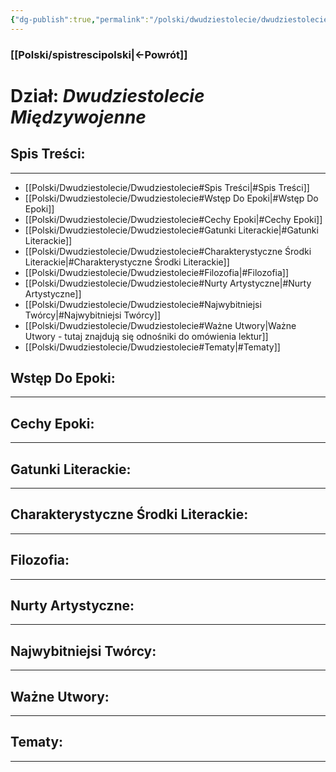 ```yaml
---
{"dg-publish":true,"permalink":"/polski/dwudziestolecie/dwudziestolecie/","tags":["Dzial"]}
---
```


### [[Polski/spistrescipolski\|←Powrót]]
# **Dział:** *Dwudziestolecie Międzywojenne*

## Spis Treści:
---
- [[Polski/Dwudziestolecie/Dwudziestolecie#Spis Treści\|#Spis Treści]]
- [[Polski/Dwudziestolecie/Dwudziestolecie#Wstęp Do Epoki\|#Wstęp Do Epoki]]
- [[Polski/Dwudziestolecie/Dwudziestolecie#Cechy Epoki\|#Cechy Epoki]]
- [[Polski/Dwudziestolecie/Dwudziestolecie#Gatunki Literackie\|#Gatunki Literackie]]
- [[Polski/Dwudziestolecie/Dwudziestolecie#Charakterystyczne Środki Literackie\|#Charakterystyczne Środki Literackie]]
- [[Polski/Dwudziestolecie/Dwudziestolecie#Filozofia\|#Filozofia]]
- [[Polski/Dwudziestolecie/Dwudziestolecie#Nurty Artystyczne\|#Nurty Artystyczne]]
- [[Polski/Dwudziestolecie/Dwudziestolecie#Najwybitniejsi Twórcy\|#Najwybitniejsi Twórcy]]
- [[Polski/Dwudziestolecie/Dwudziestolecie#Ważne Utwory\|Ważne Utwory - tutaj znajdują się odnośniki do omówienia lektur]]
- [[Polski/Dwudziestolecie/Dwudziestolecie#Tematy\|#Tematy]]
## Wstęp Do Epoki:
---

## Cechy Epoki:
---

## Gatunki Literackie:
---

## Charakterystyczne Środki Literackie:
---

## Filozofia:
---

## Nurty Artystyczne:
---

## Najwybitniejsi Twórcy:
---

## Ważne Utwory:
---

## Tematy:
---
